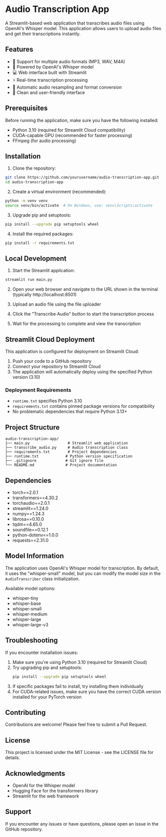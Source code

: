 # Audio Transcription App

A Streamlit-based web application that transcribes audio files using OpenAI's Whisper model. This application allows users to upload audio files and get their transcriptions instantly.

## Features

- 🎵 Support for multiple audio formats (MP3, WAV, M4A)
- 🚀 Powered by OpenAI's Whisper model
- 💻 Web interface built with Streamlit
- ⚡ Real-time transcription processing
- 🔄 Automatic audio resampling and format conversion
- 📝 Clean and user-friendly interface

## Prerequisites

Before running the application, make sure you have the following installed:

- Python 3.10 (required for Streamlit Cloud compatibility)
- CUDA-capable GPU (recommended for faster processing)
- FFmpeg (for audio processing)

## Installation

1. Clone the repository:
```bash
git clone https://github.com/yourusername/audio-transcription-app.git
cd audio-transcription-app
```

2. Create a virtual environment (recommended):
```bash
python -m venv venv
source venv/bin/activate  # On Windows, use: venv\Scripts\activate
```

3. Upgrade pip and setuptools:
```bash
pip install --upgrade pip setuptools wheel
```

4. Install the required packages:
```bash
pip install -r requirements.txt
```

## Local Development

1. Start the Streamlit application:
```bash
streamlit run main.py
```

2. Open your web browser and navigate to the URL shown in the terminal (typically http://localhost:8501)

3. Upload an audio file using the file uploader

4. Click the "Transcribe Audio" button to start the transcription process

5. Wait for the processing to complete and view the transcription

## Streamlit Cloud Deployment

This application is configured for deployment on Streamlit Cloud:

1. Push your code to a GitHub repository
2. Connect your repository to Streamlit Cloud
3. The application will automatically deploy using the specified Python version (3.10)

### Deployment Requirements

- `runtime.txt` specifies Python 3.10
- `requirements.txt` contains pinned package versions for compatibility
- No problematic dependencies that require Python 3.13+

## Project Structure

```
audio-transcription-app/
├── main.py                 # Streamlit web application
├── transcribe_audio.py     # Audio transcription class
├── requirements.txt        # Project dependencies
├── runtime.txt            # Python version specification
├── .gitignore             # Git ignore file
└── README.md              # Project documentation
```

## Dependencies

- torch==2.0.1
- transformers==4.30.2
- torchaudio==2.0.1
- streamlit==1.24.0
- numpy==1.24.3
- librosa==0.10.0
- tqdm==4.65.0
- soundfile==0.12.1
- python-dotenv==1.0.0
- requests==2.31.0

## Model Information

The application uses OpenAI's Whisper model for transcription. By default, it uses the "whisper-small" model, but you can modify the model size in the `AudioTranscriber` class initialization.

Available model options:
- whisper-tiny
- whisper-base
- whisper-small
- whisper-medium
- whisper-large
- whisper-large-v3

## Troubleshooting

If you encounter installation issues:

1. Make sure you're using Python 3.10 (required for Streamlit Cloud)
2. Try upgrading pip and setuptools:
   ```bash
   pip install --upgrade pip setuptools wheel
   ```
3. If specific packages fail to install, try installing them individually
4. For CUDA-related issues, make sure you have the correct CUDA version installed for your PyTorch version

## Contributing

Contributions are welcome! Please feel free to submit a Pull Request.

## License

This project is licensed under the MIT License - see the LICENSE file for details.

## Acknowledgments

- OpenAI for the Whisper model
- Hugging Face for the transformers library
- Streamlit for the web framework

## Support

If you encounter any issues or have questions, please open an issue in the GitHub repository.
